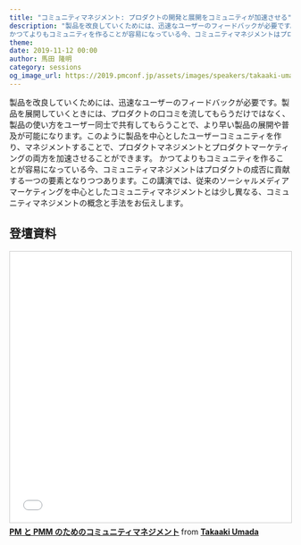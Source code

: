 ```yaml
---
title: "コミュニティマネジメント: プロダクトの開発と展開をコミュニティが加速させる"
description: "製品を改良していくためには、迅速なユーザーのフィードバックが必要です。製品を展開していくときには、プロダクトの口コミを流してもらうだけではなく、製品の使い方をユーザー同士で共有してもらうことで、より早い製品の展開や普及が可能になります。このように製品を中心としたユーザーコミュニティを作り、マネジメントすることで、プロダクトマネジメントとプロダクトマーケティングの両方を加速させることができます。
かつてよりもコミュニティを作ることが容易になっている今、コミュニティマネジメントはプロダクトの成否に貢献する一つの要素となりつつあります。この講演では、従来のソーシャルメディアマーケティングを中心としたコミュニティマネジメントとは少し異なる、コミュニティマネジメントの概念と手法をお伝えします。"
theme: 
date: 2019-11-12 00:00
author: 馬田 隆明
category: sessions
og_image_url: https://2019.pmconf.jp/assets/images/speakers/takaaki-umada.png
---
```


製品を改良していくためには、迅速なユーザーのフィードバックが必要です。製品を展開していくときには、プロダクトの口コミを流してもらうだけではなく、製品の使い方をユーザー同士で共有してもらうことで、より早い製品の展開や普及が可能になります。このように製品を中心としたユーザーコミュニティを作り、マネジメントすることで、プロダクトマネジメントとプロダクトマーケティングの両方を加速させることができます。
かつてよりもコミュニティを作ることが容易になっている今、コミュニティマネジメントはプロダクトの成否に貢献する一つの要素となりつつあります。この講演では、従来のソーシャルメディアマーケティングを中心としたコミュニティマネジメントとは少し異なる、コミュニティマネジメントの概念と手法をお伝えします。

## 登壇資料
<iframe src="//www.slideshare.net/slideshow/embed_code/key/cCBjf25JlPjsAX" width="595" height="485" frameborder="0" marginwidth="0" marginheight="0" scrolling="no" style="border:1px solid #CCC; border-width:1px; margin-bottom:5px; max-width: 100%;" allowfullscreen> </iframe> <div style="margin-bottom:5px"> <strong> <a href="//www.slideshare.net/takaumada/community-management-for-product-manager" title="PM と PMM のためのコミュニティマネジメント" target="_blank">PM と PMM のためのコミュニティマネジメント</a> </strong> from <strong><a href="https://www.slideshare.net/takaumada" target="_blank">Takaaki Umada</a></strong> </div>